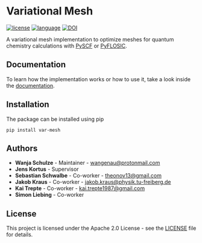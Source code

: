 # Variational Mesh
[![license](https://img.shields.io/badge/license-APACHE2-green)](https://www.apache.org/licenses/LICENSE-2.0)
[![language](https://img.shields.io/badge/language-Python3-blue)](https://www.python.org/)
[![DOI](https://zenodo.org/badge/315695302.svg)](https://zenodo.org/badge/latestdoi/315695302)

A variational mesh implementation to optimize meshes for quantum chemistry calculations with [PySCF](https://github.com/pyscf/pyscf) or [PyFLOSIC](https://github.com/pyflosic/pyflosic).

## Documentation

To learn how the implementation works or how to use it, take a look inside the [documentation](https://wangenau.gitlab.io/variational_mesh/).

## Installation

The package can be installed using pip

```
pip install var-mesh
```

## Authors

* **Wanja Schulze** - Maintainer - wangenau@protonmail.com
* **Jens Kortus** - Supervisor
* **Sebastian Schwalbe** - Co-worker - theonov13@gmail.com
* **Jakob Kraus** - Co-worker - jakob.kraus@physik.tu-freiberg.de
* **Kai Trepte** - Co-worker - kai.trepte1987@gmail.com
* **Simon Liebing** - Co-worker

## License

This project is licensed under the Apache 2.0 License - see the [LICENSE](https://gitlab.com/wangenau/variational_mesh/-/blob/master/LICENSE) file for details.
